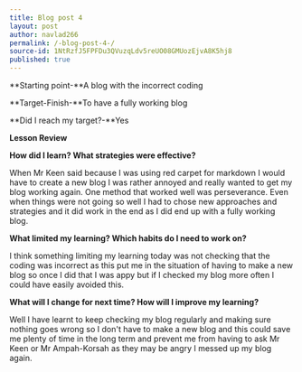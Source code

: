 ```yaml
---
title: Blog post 4
layout: post
author: navlad266
permalink: /-blog-post-4-/
source-id: 1NtRzfJ5FPFDu3QVuzqLdv5reUO08GMUozEjvA8K5hj8
published: true
---
```

**Starting point-**A blog with the incorrect coding

**Target-Finish-**To have a fully working blog

**Did I reach my target?-**Yes

**Lesson Review**

**How did I learn? What strategies were effective?**

When Mr Keen said because I was using red carpet for markdown I would have to create a new blog I was rather annoyed and really wanted to get my blog working again. One method that worked well was perseverance. Even when things were not going so well I had to chose new approaches and strategies and it did work in the end as I did end up with a fully working blog.

**What limited my learning? Which habits do I need to work on?**

I think something limiting my learning today was not checking that the coding was incorrect as this put me in the situation of having to make a new blog so once I did that I was appy but if I checked my blog more often I could have easily avoided this.

**What will I change for next time? How will I improve my learning?**

Well I have learnt to keep checking my blog regularly and making sure nothing goes wrong so I don't have to make a new blog and this could save me plenty of time in the long term and prevent me from having to ask Mr Keen or Mr Ampah-Korsah as they may be angry I messed up my blog again.

